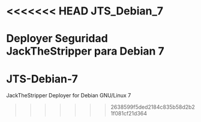 <<<<<<< HEAD
JTS_Debian_7
============

Deployer Seguridad JackTheStripper para Debian 7
=======
# JTS-Debian-7
JackTheStripper Deployer for Debian GNU/Linux 7
>>>>>>> 2638599f5ded2184c835b58d2b21f081cf21d364
